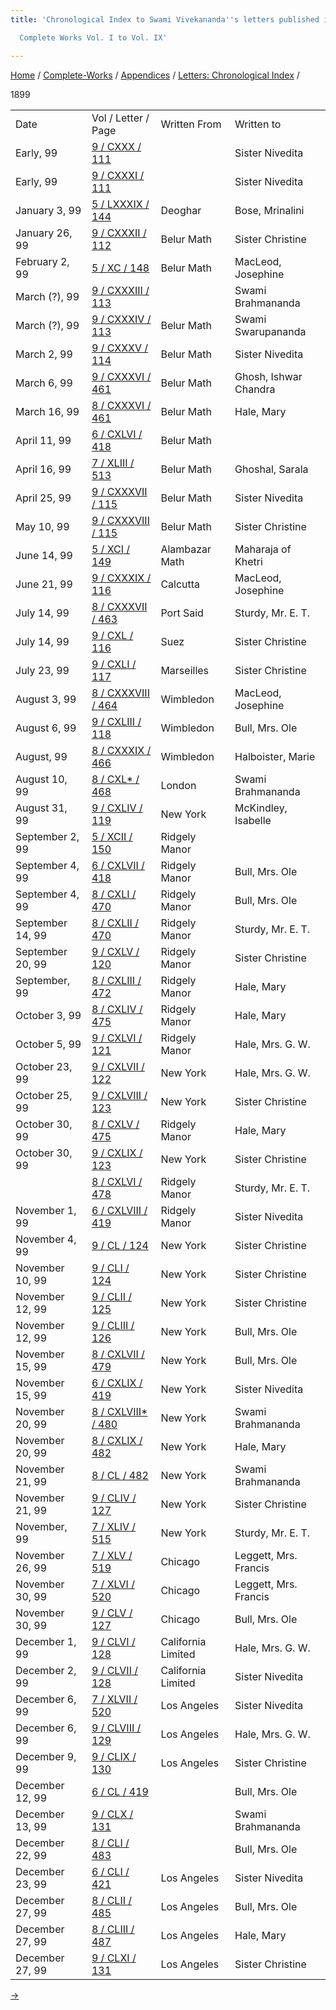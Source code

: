 ```yaml
---
title: 'Chronological Index to Swami Vivekananda''s letters published in the

  Complete Works Vol. I to Vol. IX'

---
```



[Home](../../../index.htm) / [Complete-Works](../../complete_works.htm)
/ [Appendices](../appendices_contents.htm) / [Letters: Chronological
Index](chronological_letters_contents.htm) /



1899

<div class="center">

|                  |                                                                              |                    |                       |
|------------------|------------------------------------------------------------------------------|--------------------|-----------------------|
| Date             | Vol / Letter / Page                                                          | Written From       | Written to            |
| Early, 99        | [9 / CXXX / 111](../../volume_9/letters_fifth_series/130_margot.htm)         |                    | Sister Nivedita       |
| Early, 99        | [9 / CXXXI / 111](../../volume_9/letters_fifth_series/131_nivedita.htm)      |                    | Sister Nivedita       |
| January 3, 99    | [5 / LXXXIX / 144](../../volume_5/epistles_first_series/089_mother.htm)      | Deoghar            | Bose, Mrinalini       |
| January 26, 99   | [9 / CXXXII / 112](../../volume_9/letters_fifth_series/132_christina.htm)    | Belur Math         | Sister Christine      |
| February 2, 99   | [5 / XC / 148](../../volume_5/epistles_first_series/090_joe.htm)             | Belur Math         | MacLeod, Josephine    |
| March (?), 99    | [9 / CXXXIII / 113](../../volume_9/letters_fifth_series/133_raja.htm)        |                    | Swami Brahmananda     |
| March (?), 99    | [9 / CXXXIV / 113](../../volume_9/letters_fifth_series/134_s.htm)            | Belur Math         | Swami Swarupananda    |
| March 2, 99      | [9 / CXXXV / 114](../../volume_9/letters_fifth_series/135_margot.htm)        | Belur Math         | Sister Nivedita       |
| March 6, 99      | [9 / CXXXVI / 461](../../volume_9/letters_fifth_series/136_sir.htm)          | Belur Math         | Ghosh, Ishwar Chandra |
| March 16, 99     | [8 / CXXXVI / 461](../../volume_8/epistles_fourth_series/136_mary.htm)       | Belur Math         | Hale, Mary            |
| April 11, 99     | [6 / CXLVI / 418](../../volume_6/epistles_second_series/146_dear.htm)        | Belur Math         |                       |
| April 16, 99     | [7 / XLIII / 513](../../volume_7/epistles_third_series/43_madam.htm)         | Belur Math         | Ghoshal, Sarala       |
| April 25, 99     | [9 / CXXXVII / 115](../../volume_9/letters_fifth_series/137_margot.htm)      | Belur Math         | Sister Nivedita       |
| May 10, 99       | [9 / CXXXVIII / 115](../../volume_9/letters_fifth_series/138_christina.htm)  | Belur Math         | Sister Christine      |
| June 14, 99      | [5 / XCI / 149](../../volume_5/epistles_first_series/091_friend.htm)         | Alambazar Math     | Maharaja of Khetri    |
| June 21, 99      | [9 / CXXXIX / 116](../../volume_9/letters_fifth_series/139_miss_macleod.htm) | Calcutta           | MacLeod, Josephine    |
| July 14, 99      | [8 / CXXXVII / 463](../../volume_8/epistles_fourth_series/137_sturdy.htm)    | Port Said          | Sturdy, Mr. E. T.     |
| July 14, 99      | [9 / CXL / 116](../../volume_9/letters_fifth_series/140_christina.htm)       | Suez               | Sister Christine      |
| July 23, 99      | [9 / CXLI / 117](../../volume_9/letters_fifth_series/141_christina.htm)      | Marseilles         | Sister Christine      |
| August 3, 99     | [8 / CXXXVIII / 464](../../volume_8/epistles_fourth_series/138_joe.htm)      | Wimbledon          | MacLeod, Josephine    |
| August 6, 99     | [9 / CXLIII / 118](../../volume_9/letters_fifth_series/143_mother.htm)       | Wimbledon          | Bull, Mrs. Ole        |
| August, 99       | [8 / CXXXIX / 466](../../volume_8/epistles_fourth_series/139_marie.htm)      | Wimbledon          | Halboister, Marie     |
| August 10, 99    | [8 / CXL\* / 468](../../volume_8/epistles_fourth_series/140_rakhal.htm)      | London             | Swami Brahmananda     |
| August 31, 99    | [9 / CXLIV / 119](../../volume_9/letters_fifth_series/144_isabel.htm)        | New York           | McKindley, Isabelle   |
| September 2, 99  | [5 / XCII / 150](../../volume_5/epistles_first_series/092_.htm)              | Ridgely Manor      |                       |
| September 4, 99  | [6 / CXLVII / 418](../../volume_6/epistles_second_series/147_mrs_bull.htm)   | Ridgely Manor      | Bull, Mrs. Ole        |
| September 4, 99  | [8 / CXLI / 470](../../volume_8/epistles_fourth_series/141_mother.htm)       | Ridgely Manor      | Bull, Mrs. Ole        |
| September 14, 99 | [8 / CXLII / 470](../../volume_8/epistles_fourth_series/142_sturdy.htm)      | Ridgely Manor      | Sturdy, Mr. E. T.     |
| September 20, 99 | [9 / CXLV / 120](../../volume_9/letters_fifth_series/145_christina.htm)      | Ridgely Manor      | Sister Christine      |
| September, 99    | [8 / CXLIII / 472](../../volume_8/epistles_fourth_series/143_mary.htm)       | Ridgely Manor      | Hale, Mary            |
| October 3, 99    | [8 / CXLIV / 475](../../volume_8/epistles_fourth_series/144_mary.htm)        | Ridgely Manor      | Hale, Mary            |
| October 5, 99    | [9 / CXLVI / 121](../../volume_9/letters_fifth_series/146_mother_church.htm) | Ridgely Manor      | Hale, Mrs. G. W.      |
| October 23, 99   | [9 / CXLVII / 122](../../volume_9/letters_fifth_series/147_mother.htm)       | New York           | Hale, Mrs. G. W.      |
| October 25, 99   | [9 / CXLVIII / 123](../../volume_9/letters_fifth_series/148_christina.htm)   | New York           | Sister Christine      |
| October 30, 99   | [8 / CXLV / 475](../../volume_8/epistles_fourth_series/145_optimist.htm)     | Ridgely Manor      | Hale, Mary            |
| October 30, 99   | [9 / CXLIX / 123](../../volume_9/letters_fifth_series/149_christina.htm)     | New York           | Sister Christine      |
|                  | [8 / CXLVI / 478](../../volume_8/epistles_fourth_series/146_sturdy.htm)      | Ridgely Manor      | Sturdy, Mr. E. T.     |
| November 1, 99   | [6 / CXLVIII / 419](../../volume_6/epistles_second_series/148_margot.htm)    | Ridgely Manor      | Sister Nivedita       |
| November 4, 99   | [9 / CL / 124](../../volume_9/letters_fifth_series/150_christina.htm)        | New York           | Sister Christine      |
| November 10, 99  | [9 / CLI / 124](../../volume_9/letters_fifth_series/151_christina.htm)       | New York           | Sister Christine      |
| November 12, 99  | [9 / CLII / 125](../../volume_9/letters_fifth_series/152_christina.htm)      | New York           | Sister Christine      |
| November 12, 99  | [9 / CLIII / 126](../../volume_9/letters_fifth_series/153_mrs_bull.htm)      | New York           | Bull, Mrs. Ole        |
| November 15, 99  | [8 / CXLVII / 479](../../volume_8/epistles_fourth_series/147_mrs_bull.htm)   | New York           | Bull, Mrs. Ole        |
| November 15, 99  | [6 / CXLIX / 419](../../volume_6/epistles_second_series/149_margot.htm)      | New York           | Sister Nivedita       |
| November 20, 99  | [8 / CXLVIII\* / 480](../../volume_8/epistles_fourth_series/148_rakhal.htm)  | New York           | Swami Brahmananda     |
| November 20, 99  | [8 / CXLIX / 482](../../volume_8/epistles_fourth_series/149_mary.htm)        | New York           | Hale, Mary            |
| November 21, 99  | [8 / CL / 482](../../volume_8/epistles_fourth_series/150_brahmananda.htm)    | New York           | Swami Brahmananda     |
| November 21, 99  | [9 / CLIV / 127](../../volume_9/letters_fifth_series/154_christina.htm)      | New York           | Sister Christine      |
| November, 99     | [7 / XLIV / 515](../../volume_7/epistles_third_series/44_sturdy.htm)         | New York           | Sturdy, Mr. E. T.     |
| November 26, 99  | [7 / XLV / 519](../../volume_7/epistles_third_series/45_mrs_leggett.htm)     | Chicago            | Leggett, Mrs. Francis |
| November 30, 99  | [7 / XLVI / 520](../../volume_7/epistles_third_series/46_mother.htm)         | Chicago            | Leggett, Mrs. Francis |
| November 30, 99  | [9 / CLV / 127](../../volume_9/letters_fifth_series/155_dhira_mata.htm)      | Chicago            | Bull, Mrs. Ole        |
| December 1, 99   | [9 / CLVI / 128](../../volume_9/letters_fifth_series/156_mother.htm)         | California Limited | Hale, Mrs. G. W.      |
| December 2, 99   | [9 / CLVII / 128](../../volume_9/letters_fifth_series/157_margot.htm)        | California Limited | Sister Nivedita       |
| December 6, 99   | [7 / XLVII / 520](../../volume_7/epistles_third_series/47_margot.htm)        | Los Angeles        | Sister Nivedita       |
| December 6, 99   | [9 / CLVIII / 129](../../volume_9/letters_fifth_series/158_mother.htm)       | Los Angeles        | Hale, Mrs. G. W.      |
| December 9, 99   | [9 / CLIX / 130](../../volume_9/letters_fifth_series/159_christina.htm)      | Los Angeles        | Sister Christine      |
| December 12, 99  | [6 / CL / 419](../../volume_6/epistles_second_series/150_mrs_bull.htm)       |                    | Bull, Mrs. Ole        |
| December 13, 99  | [9 / CLX / 131](../../volume_9/letters_fifth_series/160_brahmananda.htm)     |                    | Swami Brahmananda     |
| December 22, 99  | [8 / CLI / 483](../../volume_8/epistles_fourth_series/151_dhira_mata.htm)    |                    | Bull, Mrs. Ole        |
| December 23, 99  | [6 / CLI / 421](../../volume_6/epistles_second_series/151_margot.htm)        | Los Angeles        | Sister Nivedita       |
| December 27, 99  | [8 / CLII / 485](../../volume_8/epistles_fourth_series/152_dhira_mata.htm)   | Los Angeles        | Bull, Mrs. Ole        |
| December 27, 99  | [8 / CLIII / 487](../../volume_8/epistles_fourth_series/153_mary.htm)        | Los Angeles        | Hale, Mary            |
| December 27, 99  | [9 / CLXI / 131](../../volume_9/letters_fifth_series/161_christina.htm)      | Los Angeles        | Sister Christine      |

[→](1900.htm)




